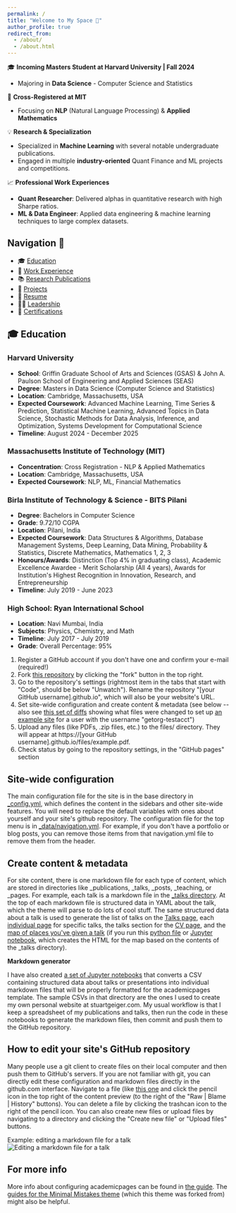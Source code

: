 ```yaml
---
permalink: /
title: "Welcome to My Space 👋"
author_profile: true
redirect_from: 
  - /about/
  - /about.html
---
```


🎓 **Incoming Masters Student at Harvard University | Fall 2024**
- Majoring in **Data Science** - Computer Science and Statistics 

🤝 **Cross-Registered at MIT**
- Focusing on **NLP** (Natural Language Processing) & **Applied Mathematics**

💡 **Research & Specialization** 
- Specialized in **Machine Learning** with several notable undergraduate publications.
- Engaged in multiple **industry-oriented** Quant Finance and ML projects and competitions.

📈 **Professional Work Experiences** 
- **Quant Researcher**: Delivered alphas in quantitative research with high Sharpe ratios.
- **ML & Data Engineer**: Applied data engineering & machine learning techniques to large complex datasets.


Navigation 🧭
------
- 🎓 [Education](#education)
- 💼 [Work Experience](#work-experience)
- 📚 [Research Publications](#research-publications)
- 🔨 [Projects](#projects)
- 📄 [Resume](#resume)
- 👨‍💼 [Leadership](#leadership)
- 🏅 [Certifications](#certifications)


🎓 Education
------
### Harvard University
- **School**: Griffin Graduate School of Arts and Sciences (GSAS) & John A. Paulson School of Engineering and Applied Sciences (SEAS)
- **Degree**: Masters in Data Science (Computer Science and Statistics)
- **Location**: Cambridge, Massachusetts, USA
- **Expected Coursework**: Advanced Machine Learning, Time Series & Prediction, Statistical Machine Learning, Advanced Topics in Data Science, Stochastic Methods for Data Analysis, Inference, and Optimization, Systems Development for Computational Science
- **Timeline**: August 2024 - December 2025

### Massachusetts Institute of Technology (MIT)
- **Concentration**: Cross Registration - NLP & Applied Mathematics
- **Location**: Cambridge, Massachusetts, USA
- **Expected Coursework**: NLP, ML, Financial Mathematics

### Birla Institute of Technology & Science - BITS Pilani
- **Degree**: Bachelors in Computer Science
- **Grade**: 9.72/10 CGPA
- **Location**: Pilani, India
- **Expected Coursework**: Data Structures & Algorithms, Database Management Systems, Deep Learning, Data Mining, Probability & Statistics, Discrete Mathematics, Mathematics 1, 2, 3
- **Honours/Awards**: Distinction (Top 4% in graduating class), Academic Excellence Awardee - Merit Scholarship (All 4 years), Awards for Institution's Highest Recognition in Innovation, Research, and Entrepreneurship
- **Timeline**: July 2019 - June 2023

### High School: Ryan International School
- **Location**: Navi Mumbai, India
- **Subjects**: Physics, Chemistry, and Math
- **Timeline**: July 2017 - July 2019
- **Grade**: Overall Percentage: 95%

1. Register a GitHub account if you don't have one and confirm your e-mail (required!)
1. Fork [this repository](https://github.com/academicpages/academicpages.github.io) by clicking the "fork" button in the top right. 
1. Go to the repository's settings (rightmost item in the tabs that start with "Code", should be below "Unwatch"). Rename the repository "[your GitHub username].github.io", which will also be your website's URL.
1. Set site-wide configuration and create content & metadata (see below -- also see [this set of diffs](http://archive.is/3TPas) showing what files were changed to set up [an example site](https://getorg-testacct.github.io) for a user with the username "getorg-testacct")
1. Upload any files (like PDFs, .zip files, etc.) to the files/ directory. They will appear at https://[your GitHub username].github.io/files/example.pdf.  
1. Check status by going to the repository settings, in the "GitHub pages" section

Site-wide configuration
------
The main configuration file for the site is in the base directory in [_config.yml](https://github.com/academicpages/academicpages.github.io/blob/master/_config.yml), which defines the content in the sidebars and other site-wide features. You will need to replace the default variables with ones about yourself and your site's github repository. The configuration file for the top menu is in [_data/navigation.yml](https://github.com/academicpages/academicpages.github.io/blob/master/_data/navigation.yml). For example, if you don't have a portfolio or blog posts, you can remove those items from that navigation.yml file to remove them from the header. 

Create content & metadata
------
For site content, there is one markdown file for each type of content, which are stored in directories like _publications, _talks, _posts, _teaching, or _pages. For example, each talk is a markdown file in the [_talks directory](https://github.com/academicpages/academicpages.github.io/tree/master/_talks). At the top of each markdown file is structured data in YAML about the talk, which the theme will parse to do lots of cool stuff. The same structured data about a talk is used to generate the list of talks on the [Talks page](https://academicpages.github.io/talks), each [individual page](https://academicpages.github.io/talks/2012-03-01-talk-1) for specific talks, the talks section for the [CV page](https://academicpages.github.io/cv), and the [map of places you've given a talk](https://academicpages.github.io/talkmap.html) (if you run this [python file](https://github.com/academicpages/academicpages.github.io/blob/master/talkmap.py) or [Jupyter notebook](https://github.com/academicpages/academicpages.github.io/blob/master/talkmap.ipynb), which creates the HTML for the map based on the contents of the _talks directory).

**Markdown generator**

I have also created [a set of Jupyter notebooks](https://github.com/academicpages/academicpages.github.io/tree/master/markdown_generator
) that converts a CSV containing structured data about talks or presentations into individual markdown files that will be properly formatted for the academicpages template. The sample CSVs in that directory are the ones I used to create my own personal website at stuartgeiger.com. My usual workflow is that I keep a spreadsheet of my publications and talks, then run the code in these notebooks to generate the markdown files, then commit and push them to the GitHub repository.

How to edit your site's GitHub repository
------
Many people use a git client to create files on their local computer and then push them to GitHub's servers. If you are not familiar with git, you can directly edit these configuration and markdown files directly in the github.com interface. Navigate to a file (like [this one](https://github.com/academicpages/academicpages.github.io/blob/master/_talks/2012-03-01-talk-1.md) and click the pencil icon in the top right of the content preview (to the right of the "Raw | Blame | History" buttons). You can delete a file by clicking the trashcan icon to the right of the pencil icon. You can also create new files or upload files by navigating to a directory and clicking the "Create new file" or "Upload files" buttons. 

Example: editing a markdown file for a talk
![Editing a markdown file for a talk](/images/editing-talk.png)

For more info
------
More info about configuring academicpages can be found in [the guide](https://academicpages.github.io/markdown/). The [guides for the Minimal Mistakes theme](https://mmistakes.github.io/minimal-mistakes/docs/configuration/) (which this theme was forked from) might also be helpful.
